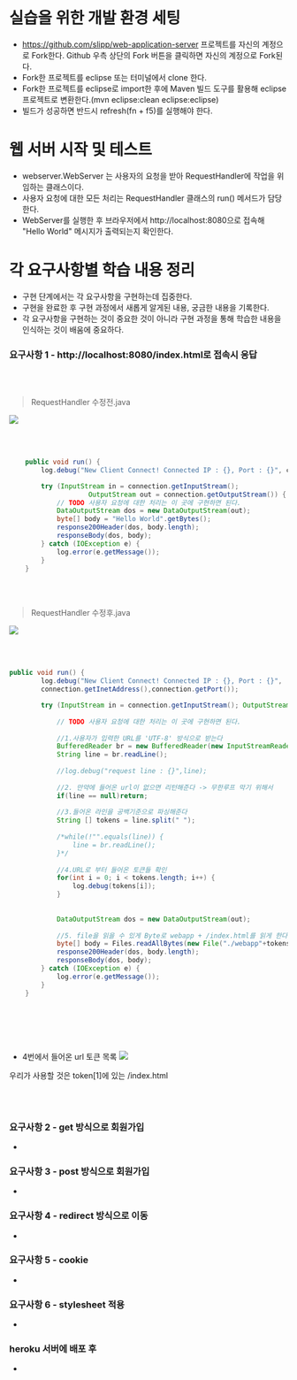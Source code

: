 # 실습을 위한 개발 환경 세팅
* https://github.com/slipp/web-application-server 프로젝트를 자신의 계정으로 Fork한다. Github 우측 상단의 Fork 버튼을 클릭하면 자신의 계정으로 Fork된다.
* Fork한 프로젝트를 eclipse 또는 터미널에서 clone 한다.
* Fork한 프로젝트를 eclipse로 import한 후에 Maven 빌드 도구를 활용해 eclipse 프로젝트로 변환한다.(mvn eclipse:clean eclipse:eclipse)
* 빌드가 성공하면 반드시 refresh(fn + f5)를 실행해야 한다.

# 웹 서버 시작 및 테스트
* webserver.WebServer 는 사용자의 요청을 받아 RequestHandler에 작업을 위임하는 클래스이다.
* 사용자 요청에 대한 모든 처리는 RequestHandler 클래스의 run() 메서드가 담당한다.
* WebServer를 실행한 후 브라우저에서 http://localhost:8080으로 접속해 "Hello World" 메시지가 출력되는지 확인한다.

# 각 요구사항별 학습 내용 정리
* 구현 단계에서는 각 요구사항을 구현하는데 집중한다. 
* 구현을 완료한 후 구현 과정에서 새롭게 알게된 내용, 궁금한 내용을 기록한다.
* 각 요구사항을 구현하는 것이 중요한 것이 아니라 구현 과정을 통해 학습한 내용을 인식하는 것이 배움에 중요하다. 

### 요구사항 1 - http://localhost:8080/index.html로 접속시 응답

</br>
</br>

> RequestHandler 수정전.java

![](https://velog.velcdn.com/images/1_kyun/post/ea3b1dbc-a06c-4616-982b-001c232b0693/image.png)

</br>
</br>

```java
    public void run() {
        log.debug("New Client Connect! Connected IP : {}, Port : {}", connection.getInetAddress(), connection.getPort());

        try (InputStream in = connection.getInputStream(); 
        			OutputStream out = connection.getOutputStream()) {
            // TODO 사용자 요청에 대한 처리는 이 곳에 구현하면 된다.
            DataOutputStream dos = new DataOutputStream(out);
            byte[] body = "Hello World".getBytes();
            response200Header(dos, body.length);
            responseBody(dos, body);
        } catch (IOException e) {
            log.error(e.getMessage());
        }
    }
```

</br>
</br>




> RequestHandler 수정후.java

![](https://velog.velcdn.com/images/1_kyun/post/09ca4b88-0762-4b7e-8bdb-2602bcad1ac2/image.png)

</br>
</br>

```java
public void run() {
        log.debug("New Client Connect! Connected IP : {}, Port : {}", 
        connection.getInetAddress(),connection.getPort());

        try (InputStream in = connection.getInputStream(); OutputStream out = connection.getOutputStream()) {
            
            // TODO 사용자 요청에 대한 처리는 이 곳에 구현하면 된다.
            
            //1.사용자가 입력한 URL를 'UTF-8' 방식으로 받는다
        	BufferedReader br = new BufferedReader(new InputStreamReader(in,"UTF-8"));
        	String line = br.readLine();
        	
        	//log.debug("request line : {}",line);
        	
        	//2. 만약에 들어온 url이 없으면 리턴해준다 -> 무한루프 막기 위해서 
        	if(line == null)return;
        	
            //3.들어온 라인을 공백기준으로 파싱해준다
        	String [] tokens = line.split(" ");
        	
        	/*while(!"".equals(line)) {
        		line = br.readLine();
        	}*/
        	
            //4.URL로 부터 들어온 토큰들 확인 
        	for(int i = 0; i < tokens.length; i++) {
        		log.debug(tokens[i]);
        	}
        	
            
            DataOutputStream dos = new DataOutputStream(out);
            
            //5. file을 읽을 수 있게 Byte로 webapp + /index.html를 읽게 한다
            byte[] body = Files.readAllBytes(new File("./webapp"+tokens[1]).toPath());
            response200Header(dos, body.length);
            responseBody(dos, body);
        } catch (IOException e) {
            log.error(e.getMessage());
        }
    }
```
</br>
</br>
</br>
</br>

- 4번에서 들어온 url 토큰 목록 
![](https://velog.velcdn.com/images/1_kyun/post/c5e5501d-4487-48f9-a746-71ff8e4db7f9/image.png)

우리가 사용할 것은 token[1]에 있는 /index.html

<br>
<br>

### 요구사항 2 - get 방식으로 회원가입
* 

### 요구사항 3 - post 방식으로 회원가입
* 

### 요구사항 4 - redirect 방식으로 이동
* 

### 요구사항 5 - cookie
* 

### 요구사항 6 - stylesheet 적용
* 

### heroku 서버에 배포 후
* 
